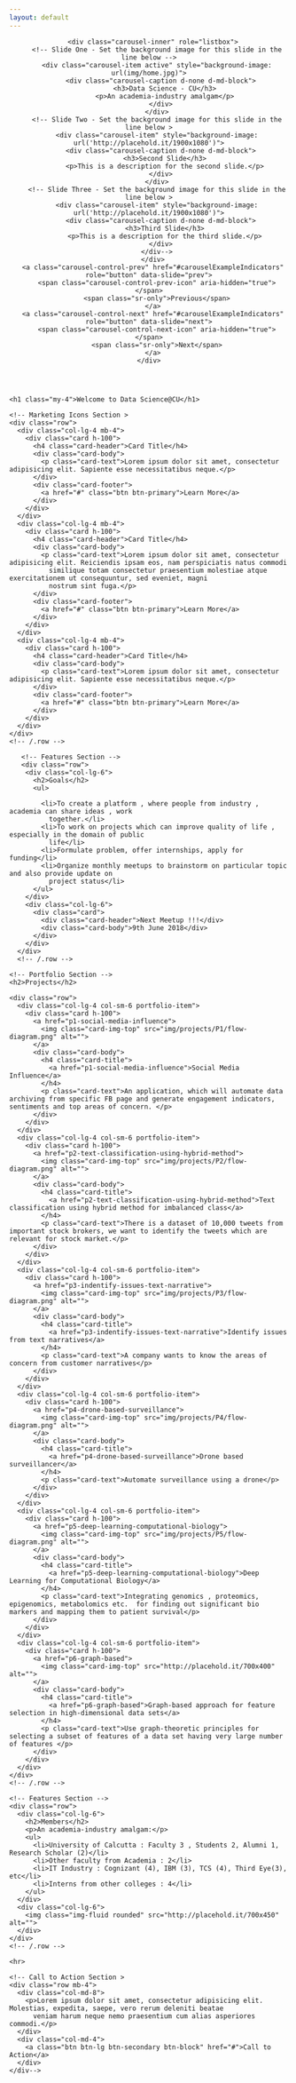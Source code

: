 ```yaml
---
layout: default
---
```


<!--
You can use HTML elements in Markdown, such as the comment element, and they won't be affected by a markdown parser. However, if you create an HTML element in your markdown file, you cannot use markdown syntax within that element's contents.
-->

  <header>
    <div id="carouselExampleIndicators" class="carousel slide" data-ride="carousel">
  
      <div class="carousel-inner" role="listbox">
        <!-- Slide One - Set the background image for this slide in the line below -->
        <div class="carousel-item active" style="background-image: url(img/home.jpg)">
          <div class="carousel-caption d-none d-md-block">
            <h3>Data Science - CU</h3>
            <p>An academia-industry amalgam</p>
          </div>
        </div>
        <!-- Slide Two - Set the background image for this slide in the line below >
        <div class="carousel-item" style="background-image: url('http://placehold.it/1900x1080')">
          <div class="carousel-caption d-none d-md-block">
            <h3>Second Slide</h3>
            <p>This is a description for the second slide.</p>
          </div>
        </div>
        <!-- Slide Three - Set the background image for this slide in the line below >
        <div class="carousel-item" style="background-image: url('http://placehold.it/1900x1080')">
          <div class="carousel-caption d-none d-md-block">
            <h3>Third Slide</h3>
            <p>This is a description for the third slide.</p>
          </div>
        </div-->
      </div>
      <a class="carousel-control-prev" href="#carouselExampleIndicators" role="button" data-slide="prev">
        <span class="carousel-control-prev-icon" aria-hidden="true"></span>
        <span class="sr-only">Previous</span>
      </a>
      <a class="carousel-control-next" href="#carouselExampleIndicators" role="button" data-slide="next">
        <span class="carousel-control-next-icon" aria-hidden="true"></span>
        <span class="sr-only">Next</span>
      </a>
    </div>
  </header>

  <!-- Page Content -->
  <div class="container">

    <h1 class="my-4">Welcome to Data Science@CU</h1>

    <!-- Marketing Icons Section >
    <div class="row">
      <div class="col-lg-4 mb-4">
        <div class="card h-100">
          <h4 class="card-header">Card Title</h4>
          <div class="card-body">
            <p class="card-text">Lorem ipsum dolor sit amet, consectetur adipisicing elit. Sapiente esse necessitatibus neque.</p>
          </div>
          <div class="card-footer">
            <a href="#" class="btn btn-primary">Learn More</a>
          </div>
        </div>
      </div>
      <div class="col-lg-4 mb-4">
        <div class="card h-100">
          <h4 class="card-header">Card Title</h4>
          <div class="card-body">
            <p class="card-text">Lorem ipsum dolor sit amet, consectetur adipisicing elit. Reiciendis ipsam eos, nam perspiciatis natus commodi
              similique totam consectetur praesentium molestiae atque exercitationem ut consequuntur, sed eveniet, magni
              nostrum sint fuga.</p>
          </div>
          <div class="card-footer">
            <a href="#" class="btn btn-primary">Learn More</a>
          </div>
        </div>
      </div>
      <div class="col-lg-4 mb-4">
        <div class="card h-100">
          <h4 class="card-header">Card Title</h4>
          <div class="card-body">
            <p class="card-text">Lorem ipsum dolor sit amet, consectetur adipisicing elit. Sapiente esse necessitatibus neque.</p>
          </div>
          <div class="card-footer">
            <a href="#" class="btn btn-primary">Learn More</a>
          </div>
        </div>
      </div>
    </div>
    <!-- /.row -->

       <!-- Features Section -->
       <div class="row">
        <div class="col-lg-6">
          <h2>Goals</h2>
          <ul>
    
            <li>To create a platform , where people from industry , academia can share ideas , work
              together.</li>
            <li>To work on projects which can improve quality of life , especially in the domain of public
              life</li>
            <li>Formulate problem, offer internships, apply for funding</li>
            <li>Organize monthly meetups to brainstorm on particular topic and also provide update on
              project status</li>
          </ul>
        </div>
        <div class="col-lg-6">
          <div class="card">
            <div class="card-header">Next Meetup !!!</div>
            <div class="card-body">9th June 2018</div>
          </div>
        </div>
      </div>
      <!-- /.row -->

    <!-- Portfolio Section -->
    <h2>Projects</h2>

    <div class="row">
      <div class="col-lg-4 col-sm-6 portfolio-item">
        <div class="card h-100">
          <a href="p1-social-media-influence">
            <img class="card-img-top" src="img/projects/P1/flow-diagram.png" alt="">
          </a>
          <div class="card-body">
            <h4 class="card-title">
              <a href="p1-social-media-influence">Social Media Influence</a>
            </h4>
            <p class="card-text">An application, which will automate data archiving from specific FB page and generate engagement indicators, sentiments and top areas of concern. </p>
          </div>
        </div>
      </div>
      <div class="col-lg-4 col-sm-6 portfolio-item">
        <div class="card h-100">
          <a href="p2-text-classification-using-hybrid-method">
            <img class="card-img-top" src="img/projects/P2/flow-diagram.png" alt="">
          </a>
          <div class="card-body">
            <h4 class="card-title">
              <a href="p2-text-classification-using-hybrid-method">Text classification using hybrid method for imbalanced class</a>
            </h4>
            <p class="card-text">There is a dataset of 10,000 tweets from important stock brokers, we want to identify the tweets which are relevant for stock market.</p>
          </div>
        </div>
      </div>
      <div class="col-lg-4 col-sm-6 portfolio-item">
        <div class="card h-100">
          <a href="p3-indentify-issues-text-narrative">
            <img class="card-img-top" src="img/projects/P3/flow-diagram.png" alt="">
          </a>
          <div class="card-body">
            <h4 class="card-title">
              <a href="p3-indentify-issues-text-narrative">Identify issues from text narratives</a>
            </h4>
            <p class="card-text">A company wants to know the areas of concern from customer narratives</p>
          </div>
        </div>
      </div>
      <div class="col-lg-4 col-sm-6 portfolio-item">
        <div class="card h-100">
          <a href="p4-drone-based-surveillance">
            <img class="card-img-top" src="img/projects/P4/flow-diagram.png" alt="">
          </a>
          <div class="card-body">
            <h4 class="card-title">
              <a href="p4-drone-based-surveillance">Drone based surveillancer</a>
            </h4>
            <p class="card-text">Automate surveillance using a drone</p>
          </div>
        </div>
      </div>
      <div class="col-lg-4 col-sm-6 portfolio-item">
        <div class="card h-100">
          <a href="p5-deep-learning-computational-biology">
            <img class="card-img-top" src="img/projects/P5/flow-diagram.png" alt="">
          </a>
          <div class="card-body">
            <h4 class="card-title">
              <a href="p5-deep-learning-computational-biology">Deep Learning for Computational Biology</a>
            </h4>
            <p class="card-text">Integrating genomics , proteomics, epigenomics, metabolomics etc.  for finding out significant bio markers and mapping them to patient survival</p>
          </div>
        </div>
      </div>
      <div class="col-lg-4 col-sm-6 portfolio-item">
        <div class="card h-100">
          <a href="p6-graph-based">
            <img class="card-img-top" src="http://placehold.it/700x400" alt="">
          </a>
          <div class="card-body">
            <h4 class="card-title">
              <a href="p6-graph-based">Graph-based approach for feature selection in high-dimensional data sets</a>
            </h4>
            <p class="card-text">Use graph-theoretic principles for selecting a subset of features of a data set having very large number of features </p>
          </div>
        </div>
      </div>
    </div>
    <!-- /.row -->

    <!-- Features Section -->
    <div class="row">
      <div class="col-lg-6">
        <h2>Members</h2>
        <p>An academia-industry amalgam:</p>
        <ul>
          <li>University of Calcutta : Faculty 3 , Students 2, Alumni 1, Research Scholar (2)</li>
          <li>Other faculty from Academia : 2</li>
          <li>IT Industry : Cognizant (4), IBM (3), TCS (4), Third Eye(3), etc</li>
          <li>Interns from other colleges : 4</li>
        </ul>
      </div>
      <div class="col-lg-6">
        <img class="img-fluid rounded" src="http://placehold.it/700x450" alt="">
      </div>
    </div>
    <!-- /.row -->

    <hr>

    <!-- Call to Action Section >
    <div class="row mb-4">
      <div class="col-md-8">
        <p>Lorem ipsum dolor sit amet, consectetur adipisicing elit. Molestias, expedita, saepe, vero rerum deleniti beatae
          veniam harum neque nemo praesentium cum alias asperiores commodi.</p>
      </div>
      <div class="col-md-4">
        <a class="btn btn-lg btn-secondary btn-block" href="#">Call to Action</a>
      </div>
    </div-->

  </div>